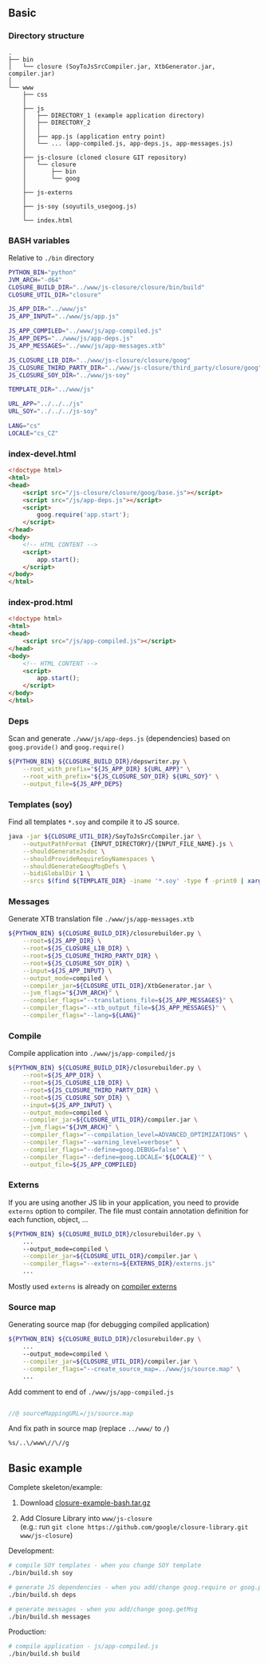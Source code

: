 ## Basic

### Directory structure
```
.
├── bin
│   └── closure (SoyToJsSrcCompiler.jar, XtbGenerator.jar, compiler.jar)
│
└── www
    ├── css
    │
    ├── js
    │   ├── DIRECTORY_1 (example application directory)
    │   ├── DIRECTORY_2
    │   │
    │   ├── app.js (application entry point)
    │   └── ... (app-compiled.js, app-deps.js, app-messages.js)
    │
    ├── js-closure (cloned closure GIT repository)
    │   └── closure
    │       ├── bin
    │       └── goog
    │
    ├── js-externs
    │
    ├── js-soy (soyutils_usegoog.js)
    │
    └── index.html
```

### BASH variables
Relative to ```./bin``` directory
```bash
PYTHON_BIN="python"
JVM_ARCH="-d64"
CLOSURE_BUILD_DIR="../www/js-closure/closure/bin/build"
CLOSURE_UTIL_DIR="closure"

JS_APP_DIR="../www/js"
JS_APP_INPUT="../www/js/app.js"

JS_APP_COMPILED="../www/js/app-compiled.js"
JS_APP_DEPS="../www/js/app-deps.js"
JS_APP_MESSAGES="../www/js/app-messages.xtb"

JS_CLOSURE_LIB_DIR="../www/js-closure/closure/goog"
JS_CLOSURE_THIRD_PARTY_DIR="../www/js-closure/third_party/closure/goog"
JS_CLOSURE_SOY_DIR="../www/js-soy"

TEMPLATE_DIR="../www/js"

URL_APP="../../../js"
URL_SOY="../../../js-soy"

LANG="cs"
LOCALE="cs_CZ"
```

### index-devel.html
```html
<!doctype html>
<html>
<head>
	<script src="/js-closure/closure/goog/base.js"></script>
	<script src="/js/app-deps.js"></script>
	<script>
		goog.require('app.start');
	</script>
</head>
<body>
	<!-- HTML CONTENT -->
	<script>
		app.start();
	</script>
</body>
</html>
```

### index-prod.html
```html
<!doctype html>
<html>
<head>
	<script src="/js/app-compiled.js"></script>
</head>
<body>
	<!-- HTML CONTENT -->
	<script>
		app.start();
	</script>
</body>
</html>
```


### Deps
Scan and generate ```./www/js/app-deps.js``` (dependencies) based on ```goog.provide()``` and ```goog.require()```

```bash
${PYTHON_BIN} ${CLOSURE_BUILD_DIR}/depswriter.py \
	--root_with_prefix="${JS_APP_DIR} ${URL_APP}" \
	--root_with_prefix="${JS_CLOSURE_SOY_DIR} ${URL_SOY}" \
	--output_file=${JS_APP_DEPS}
```

### Templates (soy)
Find all templates ```*.soy``` and compile it to JS source.

```bash
java -jar ${CLOSURE_UTIL_DIR}/SoyToJsSrcCompiler.jar \
	--outputPathFormat {INPUT_DIRECTORY}/{INPUT_FILE_NAME}.js \
	--shouldGenerateJsdoc \
	--shouldProvideRequireSoyNamespaces \
	--shouldGenerateGoogMsgDefs \
	--bidiGlobalDir 1 \
	--srcs $(find ${TEMPLATE_DIR} -iname '*.soy' -type f -print0 | xargs -0 echo)
```

### Messages
Generate XTB translation file ```./www/js/app-messages.xtb```

```bash
${PYTHON_BIN} ${CLOSURE_BUILD_DIR}/closurebuilder.py \
	--root=${JS_APP_DIR} \
	--root=${JS_CLOSURE_LIB_DIR} \
	--root=${JS_CLOSURE_THIRD_PARTY_DIR} \
	--root=${JS_CLOSURE_SOY_DIR} \
	--input=${JS_APP_INPUT} \
	--output_mode=compiled \
	--compiler_jar=${CLOSURE_UTIL_DIR}/XtbGenerator.jar \
	--jvm_flags="${JVM_ARCH}" \
	--compiler_flags="--translations_file=${JS_APP_MESSAGES}" \
	--compiler_flags="--xtb_output_file=${JS_APP_MESSAGES}" \
	--compiler_flags="--lang=${LANG}"
```

### Compile
Compile application into ```./www/js/app-compiled/js```

```bash
${PYTHON_BIN} ${CLOSURE_BUILD_DIR}/closurebuilder.py \
	--root=${JS_APP_DIR} \
	--root=${JS_CLOSURE_LIB_DIR} \
	--root=${JS_CLOSURE_THIRD_PARTY_DIR} \
	--root=${JS_CLOSURE_SOY_DIR} \
	--input=${JS_APP_INPUT} \
	--output_mode=compiled \
	--compiler_jar=${CLOSURE_UTIL_DIR}/compiler.jar \
	--jvm_flags="${JVM_ARCH}" \
	--compiler_flags="--compilation_level=ADVANCED_OPTIMIZATIONS" \
	--compiler_flags="--warning_level=verbose" \
	--compiler_flags="--define=goog.DEBUG=false" \
	--compiler_flags="--define=goog.LOCALE='${LOCALE}'" \
	--output_file=${JS_APP_COMPILED}
```

### Externs

If you are using another JS lib in your application, you need to provide ```externs``` option to compiler. The file must contain annotation definition for each function, object, ...
```bash
${PYTHON_BIN} ${CLOSURE_BUILD_DIR}/closurebuilder.py \
	...
	--output_mode=compiled \
	--compiler_jar=${CLOSURE_UTIL_DIR}/compiler.jar \
	--compiler_flags="--externs=${EXTERNS_DIR}/externs.js"
	...
```

Mostly used ```externs``` is already on [compiler externs](https://github.com/google/closure-compiler/tree/master/contrib/externs)

### Source map

Generating source map (for debugging compiled application)
```bash
${PYTHON_BIN} ${CLOSURE_BUILD_DIR}/closurebuilder.py \
	...
	--output_mode=compiled \
	--compiler_jar=${CLOSURE_UTIL_DIR}/compiler.jar \
	--compiler_flags="--create_source_map=../www/js/source.map" \
	...
```

Add comment to end of ```./www/js/app-compiled.js```
```js

//@ sourceMappingURL=/js/source.map
```

And fix path in source map (replace ```../www/``` to ```/```)
```bash
%s/..\/www\//\//g
```

## Basic example
Complete skeleton/example:

1. Download [closure-example-bash.tar.gz](/files/closure-example-bash.tar.gz)

2. Add Closure Library into ```www/js-closure```<br />(e.g.: run ```git clone https://github.com/google/closure-library.git www/js-closure```)

Development:
```bash
# compile SOY templates - when you change SOY template
./bin/build.sh soy

# generate JS dependencies - when you add/change goog.require or goog.provide
./bin/build.sh deps

# generate messages - when you add/change goog.getMsg
./bin/build.sh messages
```

Production:
```bash
# compile application - js/app-compiled.js
./bin/build.sh build
```
